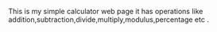 This is my simple calculator web page it has operations like addition,subtraction,divide,multiply,modulus,percentage etc .
